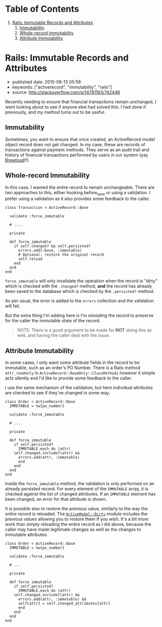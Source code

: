 
# Table of Contents

1.  [Rails: Immutable Records and Attributes](#rails-immutable-records-and-attributes)
    1.  [Immutability](#immutability)
    2.  [Whole-record Immutability](#whole-record-immutability)
    3.  [Attribute Immutability](#attribute-immutability)


<a id="rails-immutable-records-and-attributes"></a>

# Rails: Immutable Records and Attributes

-   published date: 2015-08-13 05:58
-   keywords: ["activerecord", "immutability", "rails"]
-   source: <http://stackoverflow.com/a/14781183/742446>

Recently needing to ensure that financial transactions remain unchanged, I went looking about to see if anyone else had solved this. I had done it previously, and my method turns out to be useful.


<a id="immutability"></a>

## Immutability

Sometimes, you want to ensure that once created, an ActiveRecord model object record does not get changed. In my case, these are records of transactions against payment methods. They serve as an audit trail and history of financial transactions performed by users in our system (yay [Brewtoad](https://www.brewtoad.com/)!!).


<a id="whole-record-immutability"></a>

## Whole-record Immutability

In this case, I wanted the entire record to remain unchangeable. There are two approaches to this, either hooking before<sub>save</sub> or using a validation. I prefer using a validation as it also provides some feedback to the caller.

    class Transaction < ActiveRecord::Base
    
      validate :force_immutable
    
      # ....
    
      private
    
      def force_immutable
        if self.changed? && self.persisted?
          errors.add(:base, :immutable)
          # Optional: restore the original record
          self.reload
        end
      end
    end

`force_immutable` will only invalidate the operation when the record is "dirty" which is checked with the `.changed?` method, **and** the record has already been saved to the database which is checked by the `.persisted?` method.

As per usual, the error is added to the `errors` collection and the validation will fail.

But the extra thing I'm adding here is I'm *reloading* the record to preserve for the caller the immutable state of the record.

> NOTE: There is a good argument to be made for **NOT** doing this as well, and having the caller deal with the issue.


<a id="attribute-immutability"></a>

## Attribute Immutability

In some cases, I only want some attribute fields in the record to be immutable, such as an order's PO Number. There is a Rails method `attr_readonly` in `ActiveRecord::ReadOnly::ClassMethods` however it simple acts silently and I'd like to provide some feedback to the caller.

I use the same mechanism of the validation, but here individual attributes are checked to see if they've changed in some way.

    class Order < ActiveRecord::Base
      IMMUTABLE = %w{po_number}
    
      validate :force_immutable
    
      # ...
    
      private
    
      def force_immutable
        if self.persisted?
          IMMUTABLE.each do |attr|
    	self.changed.include?(attr) &&
    	  errors.add(attr, :immutable)
          end
        end
      end
    end

Inside the `force_immutable` method, the validation is only performed on an already persisted record. For every element of the `IMMUTABLE` array, it is checked against the list of changed attributes. If an `IMMUTABLE` element has been changed, an error for that attribute is shown.

It is possible also to restore the previous value, similarly to the way the entire record is reloaded. The [`ActiveModel::Dirty`](http://api.rubyonrails.org/classes/ActiveModel/Dirty.html) module includes the previous values allowing you to restore them if you wish. It's a bit more work than simply reloading the entire record as I did above, because the caller may have made legitimate changes as well as the changes to immutable attributes.

    class Order < ActiveRecord::Base
      IMMUTABLE = %w{po_number}
    
      validate :force_immutable
    
      # ...
    
      private
    
      def force_immutable
        if self.persisted?
          IMMUTABLE.each do |attr|
    	self.changed.include?(attr) &&
    	  errors.add(attr, :immutable) &&
    	  self[attr] = self.changed_attributes[attr]
          end
        end
      end
    end

